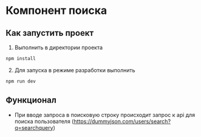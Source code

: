 # Компонент поиска

## Как запустить проект

1. Выполнить в директории проекта

```bash
npm install
```

2. Для запуска в режиме разработки выполнить

```bash
npm run dev
```

## Функционал

- При вводе запроса в поисковую строку происходит запрос к api для поиска пользователя (https://dummyjson.com/users/search?q=searchquery)

